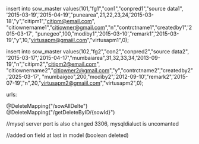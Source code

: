 insert into sow_master values(101,"fg1","con1","conpred1","source data1",
'2015-03-19','2015-04-19',"punearea",21,22,23,24,'2015-03-18',"y","citipm1","citipm@email.com",
"citiownername1","citiowner@gmail.com","n","contrctname1","createdby1",'2015-03-17',
"punegeo",100,"modiby1",'2015-03-10',"remark1",'2015-03-19',"y",10,"virtusapm@gmaiil.com","virtusapm1",0);

insert into sow_master values(102,"fg2","con2","conpred2","source data2",
'2015-03-17','2015-04-17',"mumbaiarea",31,32,33,34,'2013-09-19',"n","citipm2","citipm2@email.com",
"citiownername2","citiowner2@gmail.com","y","contrctname2","createdby2",'2025-03-17',
"mumbaigeo",200,"modiby2",'2012-09-10',"remark2",'2015-07-19',"n",20,"virtusapm2@gmaiil.com","virtusapm2",0);

urls:

@DeleteMapping("/sowAllDelte")
@DeleteMapping("/getDeleteByID/{sowId}")

//mysql server port is also changed 3306,
mysqldialuct is uncomanted


//added on field at last in model (boolean deleted)
